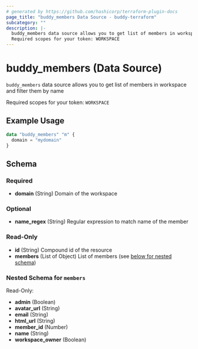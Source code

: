```yaml
---
# generated by https://github.com/hashicorp/terraform-plugin-docs
page_title: "buddy_members Data Source - buddy-terraform"
subcategory: ""
description: |-
  buddy_members data source allows you to get list of members in workspace and filter them by name
  Required scopes for your token: WORKSPACE
---
```


# buddy_members (Data Source)

`buddy_members` data source allows you to get list of members in workspace and filter them by name

Required scopes for your token: `WORKSPACE`

## Example Usage

```terraform
data "buddy_members" "m" {
  domain = "mydomain"
}
```

<!-- schema generated by tfplugindocs -->
## Schema

### Required

- **domain** (String) Domain of the workspace

### Optional

- **name_regex** (String) Regular expression to match name of the member

### Read-Only

- **id** (String) Compound id of the resource
- **members** (List of Object) List of members (see [below for nested schema](#nestedatt--members))

<a id="nestedatt--members"></a>
### Nested Schema for `members`

Read-Only:

- **admin** (Boolean)
- **avatar_url** (String)
- **email** (String)
- **html_url** (String)
- **member_id** (Number)
- **name** (String)
- **workspace_owner** (Boolean)


